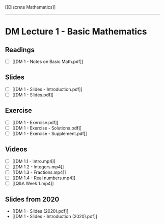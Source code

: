 [[Discrete Mathematics]]

---

# DM Lecture 1 - Basic Mathematics

## Readings
- [ ] [[DM 1 - Notes on Basic Math.pdf]]

## Slides
- [ ] [[DM 1 - Slides - Introduction.pdf]]
- [ ] [[DM 1 - Slides.pdf]]

## Exercise
- [ ] [[DM 1 - Exercise.pdf]]
- [ ] [[DM 1 - Exercise - Solutions.pdf]]
- [ ] [[DM 1 - Exercise - Supplement.pdf]]

## Videos
- [ ] [[DM 1.1 - Intro.mp4]]
- [ ] [[DM 1.2 - Integers.mp4]]
- [ ] [[DM 1.3 - Fractions.mp4]]
- [ ] [[DM 1.4 - Real numbers.mp4]]
- [ ] [[Q&A Week 1.mp4]]

## Slides from 2020
- [[DM 1 - Slides (2020).pdf]]
- [[DM 1 - Slides - Introduction (2020).pdf]]